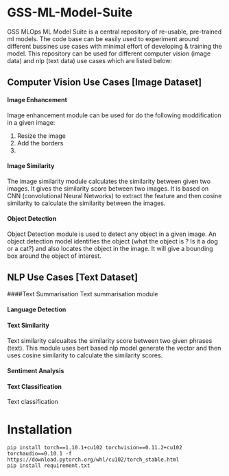 # GSS-ML-Model-Suite
GSS MLOps ML Model Suite is a central repository of re-usable, pre-trained ml models. The code base can be easily used to experiment around different bussines use cases with minimal effort of developing & training the model. This repository can be used for different computer vision (image data) and nlp (text data) use cases which are listed below:
## Computer Vision Use Cases [Image Dataset]
#### Image Enhancement
Image enhancement module can be used for do the following moddification in a given image: 
1. Resize the image
2. Add the borders
3. 
#### Image Similarity
The image similarity module calculates the similarity between given two images. It gives the similarity score between two images. It is based on CNN (convolutional Neural Networks) to extract the feature and then cosine similarity to calculate the similarity between the images.

#### Object Detection
Object Detection module is used to detect any object in a given image. An object detection model identifies the object (what the object is ? Is it a dog or a cat?) and also locates the object in the image. It will give a bounding box around the object of interest. <Add an example image>
## NLP Use Cases [Text Dataset]
####Text Summarisation
Text summarisation module 
#### Language Detection
#### Text Similarity
Text similarity calcualtes the similarity score between two given phrases (text). This module uses bert based nlp model generate the vector and then uses cosine similarity to calculate the similarity scores.  
#### Sentiment Analysis
#### Text Classification
Text classification 

# Installation
```
pip install torch==1.10.1+cu102 torchvision==0.11.2+cu102 torchaudio==0.10.1 -f https://download.pytorch.org/whl/cu102/torch_stable.html
pip install requirement.txt
```

